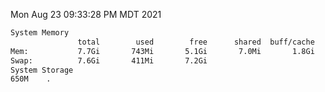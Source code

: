 Mon Aug 23 09:33:28 PM MDT 2021
```bash
System Memory
               total        used        free      shared  buff/cache   available
Mem:           7.7Gi       743Mi       5.1Gi       7.0Mi       1.8Gi       6.6Gi
Swap:          7.6Gi       411Mi       7.2Gi
System Storage
650M	.
```
